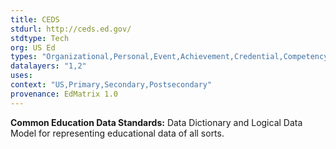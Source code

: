 ```yaml
---
title: CEDS
stdurl: http://ceds.ed.gov/
stdtype: Tech
org: US Ed
types: "Organizational,Personal,Event,Achievement,Credential,Competency,Content Metadata"
datalayers: "1,2"
uses:
context: "US,Primary,Secondary,Postsecondary"
provenance: EdMatrix 1.0
---
```

**Common Education Data Standards:** Data Dictionary and Logical Data Model for representing educational data of all sorts.
